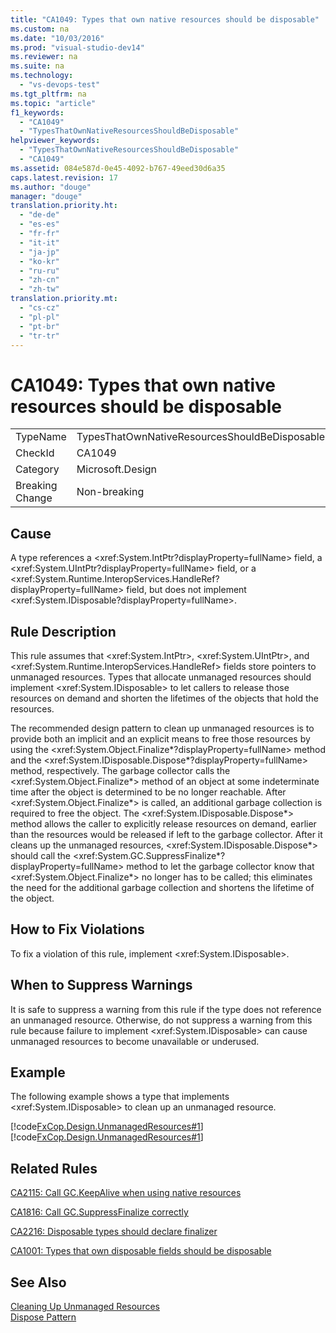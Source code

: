 ```yaml
---
title: "CA1049: Types that own native resources should be disposable"
ms.custom: na
ms.date: "10/03/2016"
ms.prod: "visual-studio-dev14"
ms.reviewer: na
ms.suite: na
ms.technology: 
  - "vs-devops-test"
ms.tgt_pltfrm: na
ms.topic: "article"
f1_keywords: 
  - "CA1049"
  - "TypesThatOwnNativeResourcesShouldBeDisposable"
helpviewer_keywords: 
  - "TypesThatOwnNativeResourcesShouldBeDisposable"
  - "CA1049"
ms.assetid: 084e587d-0e45-4092-b767-49eed30d6a35
caps.latest.revision: 17
ms.author: "douge"
manager: "douge"
translation.priority.ht: 
  - "de-de"
  - "es-es"
  - "fr-fr"
  - "it-it"
  - "ja-jp"
  - "ko-kr"
  - "ru-ru"
  - "zh-cn"
  - "zh-tw"
translation.priority.mt: 
  - "cs-cz"
  - "pl-pl"
  - "pt-br"
  - "tr-tr"
---
```

# CA1049: Types that own native resources should be disposable
|||  
|-|-|  
|TypeName|TypesThatOwnNativeResourcesShouldBeDisposable|  
|CheckId|CA1049|  
|Category|Microsoft.Design|  
|Breaking Change|Non-breaking|  
  
## Cause  
 A type references a \<xref:System.IntPtr?displayProperty=fullName> field, a \<xref:System.UIntPtr?displayProperty=fullName> field, or a \<xref:System.Runtime.InteropServices.HandleRef?displayProperty=fullName> field, but does not implement \<xref:System.IDisposable?displayProperty=fullName>.  
  
## Rule Description  
 This rule assumes that \<xref:System.IntPtr>, \<xref:System.UIntPtr>, and \<xref:System.Runtime.InteropServices.HandleRef> fields store pointers to unmanaged resources. Types that allocate unmanaged resources should implement \<xref:System.IDisposable> to let callers to release those resources on demand and shorten the lifetimes of the objects that hold the resources.  
  
 The recommended design pattern to clean up unmanaged resources is to provide both an implicit and an explicit means to free those resources by using the \<xref:System.Object.Finalize*?displayProperty=fullName> method and the \<xref:System.IDisposable.Dispose*?displayProperty=fullName> method, respectively. The garbage collector calls the \<xref:System.Object.Finalize*> method of an object at some indeterminate time after the object is determined to be no longer reachable. After \<xref:System.Object.Finalize*> is called, an additional garbage collection is required to free the object. The \<xref:System.IDisposable.Dispose*> method allows the caller to explicitly release resources on demand, earlier than the resources would be released if left to the garbage collector. After it cleans up the unmanaged resources, \<xref:System.IDisposable.Dispose*> should call the \<xref:System.GC.SuppressFinalize*?displayProperty=fullName> method to let the garbage collector know that \<xref:System.Object.Finalize*> no longer has to be called; this eliminates the need for the additional garbage collection and shortens the lifetime of the object.  
  
## How to Fix Violations  
 To fix a violation of this rule, implement \<xref:System.IDisposable>.  
  
## When to Suppress Warnings  
 It is safe to suppress a warning from this rule if the type does not reference an unmanaged resource. Otherwise, do not suppress a warning from this rule because failure to implement \<xref:System.IDisposable> can cause unmanaged resources to become unavailable or underused.  
  
## Example  
 The following example shows a type that implements \<xref:System.IDisposable> to clean up an unmanaged resource.  
  
 [!code[FxCop.Design.UnmanagedResources#1](../VS_IDE/codesnippet/CSharp/ca1049--types-that-own-native-resources-should-be-disposable_1.cs)]
[!code[FxCop.Design.UnmanagedResources#1](../VS_IDE/codesnippet/VisualBasic/ca1049--types-that-own-native-resources-should-be-disposable_1.vb)]  
  
## Related Rules  
 [CA2115: Call GC.KeepAlive when using native resources](../VS_IDE/ca2115--call-gc.keepalive-when-using-native-resources.md)  
  
 [CA1816: Call GC.SuppressFinalize correctly](../VS_IDE/ca1816--call-gc.suppressfinalize-correctly.md)  
  
 [CA2216: Disposable types should declare finalizer](../VS_IDE/ca2216--disposable-types-should-declare-finalizer.md)  
  
 [CA1001: Types that own disposable fields should be disposable](../VS_IDE/ca1001--types-that-own-disposable-fields-should-be-disposable.md)  
  
## See Also  
 [Cleaning Up Unmanaged Resources](../Topic/Cleaning%20Up%20Unmanaged%20Resources.md)   
 [Dispose Pattern](../Topic/Dispose%20Pattern.md)